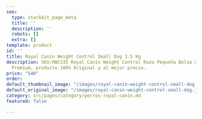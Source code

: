 ```yaml
---
seo:
  type: stackbit_page_meta
  title: ''
  description: ''
  robots: []
  extra: []
template: product
id: ''
title: Royal Canin Weight Control Small Dog 3.5 Kg
description: SKU:RWCS35 Royal Canin Weight Control Raza Pequeña Bolsa de 3.5Kg Alimento
  Premium, producto 100% Original y al mejor precio.
price: "540"
order: 
default_thumbnail_image: "/images/royal-canin-weight-control-small-dog.jpg"
default_original_image: "/images/royal-canin-weight-control-small-dog.jpg"
category: src/pages/category/perros-royal-canin.md
featured: false

---
```

